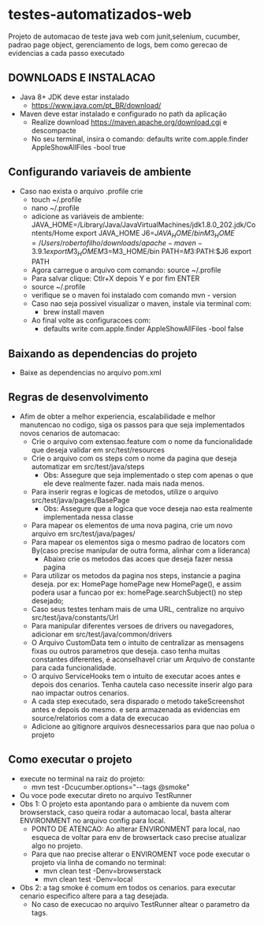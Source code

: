 # testes-automatizados-web
Projeto de automacao de teste java web com junit,selenium, cucumber, padrao page object, gerenciamento de logs, bem como
gerecao de evidencias a cada passo executado

##  DOWNLOADS E INSTALACAO
* Java 8+ JDK deve estar instalado
    * https://www.java.com/pt_BR/download/
* Maven deve estar instalado e configurado no path da aplicação
    * Realize download https://maven.apache.org/download.cgi e descompacte
    * No seu terminal, insira o comando: defaults write com.apple.finder AppleShowAllFiles -bool true

## Configurando variaveis de ambiente
* Caso nao exista o arquivo .profile crie
    * touch ~/.profile
    * nano ~/.profile
    * adicione as variáveis de ambiente: JAVA_HOME=/Library/Java/JavaVirtualMachines/jdk1.8.0_202.jdk/Contents/Home
      export JAVA_HOME
      J6=$JAVA_HOME/bin
      M3_HOME=/Users/robertofilho/downloads/apache-maven-3.9.1
      export M3_HOME
      M3=$M3_HOME/bin
      PATH=$M3:$PATH:$J6
      export PATH
    * Agora carregue o arquivo com comando: source ~/.profile
    * Para salvar clique: Ctlr+X depois Y e por fim ENTER
    * source ~/.profile
    * verifique se o maven foi instalado com comando mvn - version
    * Caso nao seja possivel visualizar o maven, instale via terminal com:
        * brew install maven
    * Ao final volte as configuracoes com:
        * defaults write com.apple.finder AppleShowAllFiles -bool false

## Baixando as dependencias do projeto
* Baixe as dependencias no arquivo pom.xml


## Regras de desenvolvimento
* Afim de obter a melhor experiencia, escalabilidade e melhor manutencao no codigo, siga os passos para que seja implementados novos cenarios de automacao:
    * Crie o arquivo com extensao.feature com o nome da funcionalidade que deseja validar em src/test/resources
    * Crie o arquivo com os steps com o nome da pagina que deseja automatizar em src/test/java/steps
        * Obs: Assegure que seja implementado o step com apenas o que ele deve realmente fazer. nada mais nada menos.
    * Para inserir regras e logicas de metodos, utilize o arquivo src/test/java/pages/BasePage
        * Obs: Assegure que a logica que voce deseja nao esta realmente implementada nessa classe
    * Para mapear os elementos de uma nova pagina, crie um novo arquivo em src/test/java/pages/<nomePaginaPage>
    * Para mapear os elementos siga o mesmo padrao de locators com By(caso precise manipular de outra forma, alinhar com a lideranca)
        * Abaixo crie os metodos das acoes que deseja fazer nessa pagina
    * Para utilizar os metodos da pagina nos steps, instancie a pagina deseja. por ex: HomePage homePage new HomePage(), e assim podera usar a funcao por ex: homePage.searchSubject() no step desejado;
    * Caso seus testes tenham mais de uma URL, centralize no arquivo src/test/java/constants/Url
    * Para manipular diferentes versoes de drivers ou navegadores, adicionar em src/test/java/common/drivers
    * O Arquivo CustomData tem o intuito de centralizar as mensagens fixas ou outros parametros que deseja. caso tenha muitas constantes diferentes, é aconselhavel criar um Arquivo de constante para cada funcionalidade.
    * O arquivo ServiceHooks tem o intuito de executar acoes antes e depois dos cenarios. Tenha cautela caso necessite inserir algo para nao impactar outros cenarios.
    * A cada step executado, sera disparado o metodo takeScreenshot antes e depois do mesmo. e sera armazenada as evidencias em source/relatorios com a data de execucao
    * Adicione ao gitignore arquivos desnecessarios para que nao polua o projeto


## Como executar o projeto
* execute no terminal na raiz do projeto:
    * mvn test -Dcucumber.options="--tags @smoke"
* Ou voce pode executar direto no arquivo TestRunner
* Obs 1: O projeto esta apontando para o ambiente da nuvem com browserstack, caso queira rodar a automacao local, basta alterar ENVIRONMENT no arquivo config para local.
    * PONTO DE ATENCAO: Ao alterar ENVIRONMENT para local, nao esqueca de voltar para env de browsertack caso precise atualizar algo no projeto.
    * Para que nao precise alterar o ENVIROMENT voce pode executar o projeto via linha de comando no terminal:
        * mvn clean test -Denv=browserstack
        * mvn clean test -Denv=local
* Obs 2: a tag smoke é comum em todos os cenarios. para executar cenario especifico altere para a tag desejada.
    * No caso de execucao no arquivo TestRunner altear o parametro da tags.